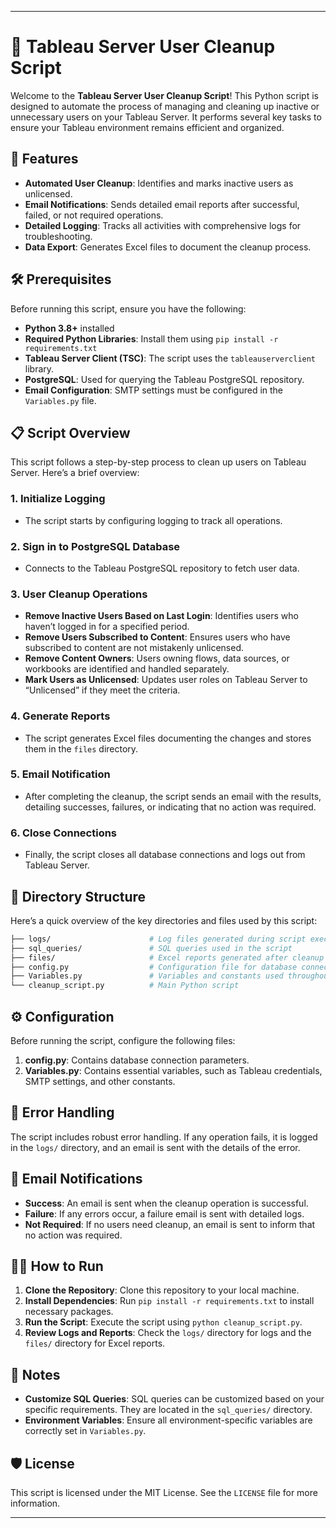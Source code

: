 ---

# 🎯 Tableau Server User Cleanup Script

Welcome to the **Tableau Server User Cleanup Script**! This Python script is designed to automate the process of managing and cleaning up inactive or unnecessary users on your Tableau Server. It performs several key tasks to ensure your Tableau environment remains efficient and organized.

## 🚀 Features

- **Automated User Cleanup**: Identifies and marks inactive users as unlicensed.
- **Email Notifications**: Sends detailed email reports after successful, failed, or not required operations.
- **Detailed Logging**: Tracks all activities with comprehensive logs for troubleshooting.
- **Data Export**: Generates Excel files to document the cleanup process.

## 🛠️ Prerequisites

Before running this script, ensure you have the following:

- **Python 3.8+** installed
- **Required Python Libraries**: Install them using `pip install -r requirements.txt`
- **Tableau Server Client (TSC)**: The script uses the `tableauserverclient` library.
- **PostgreSQL**: Used for querying the Tableau PostgreSQL repository.
- **Email Configuration**: SMTP settings must be configured in the `Variables.py` file.

## 📋 Script Overview

This script follows a step-by-step process to clean up users on Tableau Server. Here’s a brief overview:

### 1. **Initialize Logging**
   - The script starts by configuring logging to track all operations.

### 2. **Sign in to PostgreSQL Database**
   - Connects to the Tableau PostgreSQL repository to fetch user data.

### 3. **User Cleanup Operations**
   - **Remove Inactive Users Based on Last Login**: Identifies users who haven’t logged in for a specified period.
   - **Remove Users Subscribed to Content**: Ensures users who have subscribed to content are not mistakenly unlicensed.
   - **Remove Content Owners**: Users owning flows, data sources, or workbooks are identified and handled separately.
   - **Mark Users as Unlicensed**: Updates user roles on Tableau Server to “Unlicensed” if they meet the criteria.

### 4. **Generate Reports**
   - The script generates Excel files documenting the changes and stores them in the `files` directory.

### 5. **Email Notification**
   - After completing the cleanup, the script sends an email with the results, detailing successes, failures, or indicating that no action was required.

### 6. **Close Connections**
   - Finally, the script closes all database connections and logs out from Tableau Server.

## 📂 Directory Structure

Here’s a quick overview of the key directories and files used by this script:

```bash
├── logs/                      # Log files generated during script execution
├── sql_queries/               # SQL queries used in the script
├── files/                     # Excel reports generated after cleanup
├── config.py                  # Configuration file for database connections
├── Variables.py               # Variables and constants used throughout the script
└── cleanup_script.py          # Main Python script
```

## ⚙️ Configuration

Before running the script, configure the following files:

1. **config.py**: Contains database connection parameters.
2. **Variables.py**: Contains essential variables, such as Tableau credentials, SMTP settings, and other constants.

## 🚨 Error Handling

The script includes robust error handling. If any operation fails, it is logged in the `logs/` directory, and an email is sent with the details of the error.

## 📧 Email Notifications

- **Success**: An email is sent when the cleanup operation is successful.
- **Failure**: If any errors occur, a failure email is sent with detailed logs.
- **Not Required**: If no users need cleanup, an email is sent to inform that no action was required.

## 🧑‍💻 How to Run

1. **Clone the Repository**: Clone this repository to your local machine.
2. **Install Dependencies**: Run `pip install -r requirements.txt` to install necessary packages.
3. **Run the Script**: Execute the script using `python cleanup_script.py`.
4. **Review Logs and Reports**: Check the `logs/` directory for logs and the `files/` directory for Excel reports.

## 📝 Notes

- **Customize SQL Queries**: SQL queries can be customized based on your specific requirements. They are located in the `sql_queries/` directory.
- **Environment Variables**: Ensure all environment-specific variables are correctly set in `Variables.py`.

## 🛡️ License

This script is licensed under the MIT License. See the `LICENSE` file for more information.

---